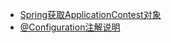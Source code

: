 - [Spring获取ApplicationContest对象](./Spring获取ApplicationContest对象.md)
- [@Configuration注解说明](./@Configuration.md)